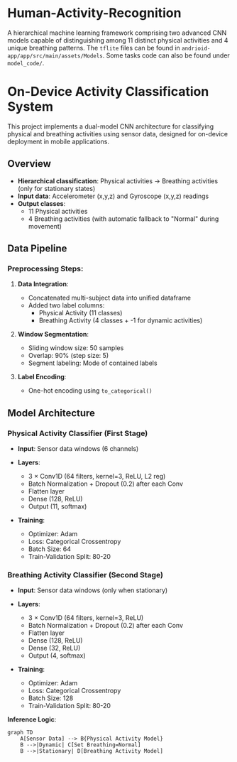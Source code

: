 # Human-Activity-Recognition
A hierarchical machine learning framework comprising two advanced CNN models capable of distinguishing among 11 distinct physical activities and 4 unique breathing patterns. The `tflite` files can be found in `andrioid-app/app/src/main/assets/Models`. Some tasks code can also be found under `model_code/`.


# On-Device Activity Classification System

This project implements a dual-model CNN architecture for classifying physical and breathing activities using sensor data, designed for on-device deployment in mobile applications.

## Overview
- **Hierarchical classification**: Physical activities → Breathing activities (only for stationary states)
- **Input data**: Accelerometer (x,y,z) and Gyroscope (x,y,z) readings
- **Output classes**: 
  - 11 Physical activities
  - 4 Breathing activities (with automatic fallback to "Normal" during movement)

## Data Pipeline
### Preprocessing Steps:
1. **Data Integration**:
   - Concatenated multi-subject data into unified dataframe
   - Added two label columns:
     - Physical Activity (11 classes)
     - Breathing Activity (4 classes + -1 for dynamic activities)

2. **Window Segmentation**:
   - Sliding window size: 50 samples
   - Overlap: 90% (step size: 5)
   - Segment labeling: Mode of contained labels

3. **Label Encoding**:
   - One-hot encoding using `to_categorical()`

## Model Architecture
### Physical Activity Classifier (First Stage)
- **Input**: Sensor data windows (6 channels)
- **Layers**:
  - 3 × Conv1D (64 filters, kernel=3, ReLU, L2 reg)
  - Batch Normalization + Dropout (0.2) after each Conv
  - Flatten layer
  - Dense (128, ReLU)
  - Output (11, softmax)

- **Training**:
  - Optimizer: Adam
  - Loss: Categorical Crossentropy
  - Batch Size: 64
  - Train-Validation Split: 80-20

### Breathing Activity Classifier (Second Stage)
- **Input**: Sensor data windows (only when stationary)
- **Layers**:
  - 3 × Conv1D (64 filters, kernel=3, ReLU)
  - Batch Normalization + Dropout (0.2) after each Conv
  - Flatten layer
  - Dense (128, ReLU)
  - Dense (32, ReLU)
  - Output (4, softmax)

- **Training**:
  - Optimizer: Adam
  - Loss: Categorical Crossentropy
  - Batch Size: 128
  - Train-Validation Split: 80-20

**Inference Logic**:
```mermaid
graph TD
    A[Sensor Data] --> B{Physical Activity Model}
    B -->|Dynamic| C[Set Breathing=Normal]
    B -->|Stationary| D[Breathing Activity Model]
